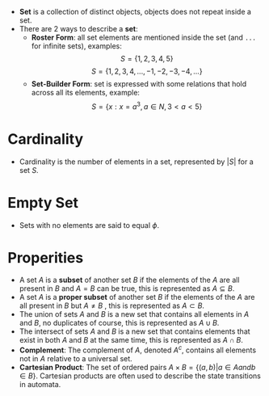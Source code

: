 - **Set** is a collection of distinct objects, objects does not repeat inside a set.
- There are 2 ways to describe a **set**:
	- **Roster Form**: all set elements are mentioned inside the set (and `...` for infinite sets), examples:
$$S = \{1, 2, 3, 4, 5\}$$
$$ S = \{1, 2, 3, 4, ..., -1, -2, -3, -4, ...\}$$
	- **Set-Builder Form**: set is expressed with some relations that hold across all its elements, example:
$$ S = \{x: x = a^3, a \in N, 3 \lt a \lt 5 \}$$
# Cardinality
- Cardinality is the number of elements in a set, represented by $|S|$ for a set $S$.
# Empty Set
- Sets with no elements are said to equal $\phi$.
# Properities
- A set $A$ is a **subset** of another set $B$ if the elements of the $A$ are all present in $B$ and $A = B$ can be true, this is represented as $A \subseteq B$.
- A set $A$ is a **proper subset** of another set $B$ if the elements of the $A$ are all present in $B$ but $A \not= B$ , this is represented as $A \subset B$.
- The union of sets $A$  and $B$ is a new set that contains all elements in $A$ and $B$, no duplicates of course, this is represented as $A \cup B$.
- The intersect of sets $A$  and $B$ is a new set that contains elements that exist in both $A$ and $B$ at the same time, this is represented as $A \cap B$.
- **Complement**: The complement of $A$, denoted $A^{c}$, contains all elements not in $A$ relative to a universal set.
- **Cartesian Product**: The set of ordered pairs $A × B = \{ (a , b)| a \in A and b \in B \}$. Cartesian products are often used to describe the state
transitions in automata. 